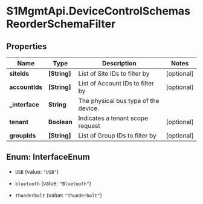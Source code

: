 # S1MgmtApi.DeviceControlSchemasReorderSchemaFilter

## Properties
Name | Type | Description | Notes
------------ | ------------- | ------------- | -------------
**siteIds** | **[String]** | List of Site IDs to filter by | [optional] 
**accountIds** | **[String]** | List of Account IDs to filter by | [optional] 
**_interface** | **String** | The physical bus type of the device. | 
**tenant** | **Boolean** | Indicates a tenant scope request | [optional] 
**groupIds** | **[String]** | List of Group IDs to filter by | [optional] 


<a name="InterfaceEnum"></a>
## Enum: InterfaceEnum


* `USB` (value: `"USB"`)

* `bluetooth` (value: `"Bluetooth"`)

* `thunderbolt` (value: `"Thunderbolt"`)




